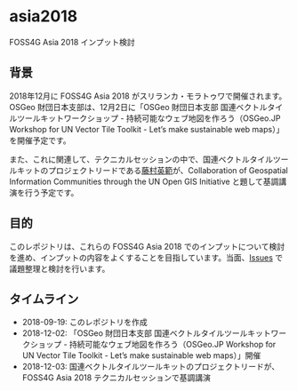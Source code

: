 # asia2018
FOSS4G Asia 2018 インプット検討

## 背景
2018年12月に FOSS4G Asia 2018 がスリランカ・モラトゥワで開催されます。OSGeo 財団日本支部は、12月2日に「OSGeo 財団日本支部 国連ベクトルタイルツールキットワークショップ - 持続可能なウェブ地図を作ろう（OSGeo.JP Workshop for UN Vector Tile Toolkit - Let’s make sustainable web maps）」を開催予定です。

また、これに関連して、テクニカルセッションの中で、国連ベクトルタイルツールキットのプロジェクトリードである[藤村英範](http://www.foss4g-asia.org/2018/keynotes/)が、Collaboration of Geospatial Information Communities through the UN Open GIS Initiative と題して基調講演を行う予定です。

## 目的
このレポジトリは、これらの FOSS4G Asia 2018 でのインプットについて検討を進め、インプットの内容をよくすることを目指しています。当面、[Issues](https://github.com/OSGeo-jp/asia2018/issues) で議題整理と検討を行います。

## タイムライン

- 2018-09-19: このレポジトリを作成
- 2018-12-02: 「OSGeo 財団日本支部 国連ベクトルタイルツールキットワークショップ - 持続可能なウェブ地図を作ろう（OSGeo.JP Workshop for UN Vector Tile Toolkit - Let’s make sustainable web maps）」開催
- 2018-12-03: 国連ベクトルタイルツールキットのプロジェクトリードが、FOSS4G Asia 2018 テクニカルセッションで基調講演
